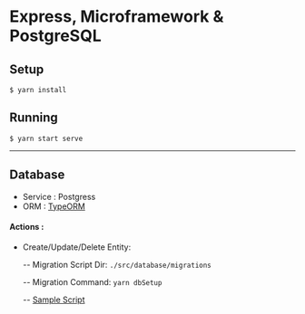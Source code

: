 # Express, Microframework & PostgreSQL

## Setup

```
$ yarn install
```

## Running

```
$ yarn start serve
```


--------
## Database
- Service : Postgress
- ORM : [TypeORM](https://typeorm.io/#/)

#### Actions :
  
  - Create/Update/Delete Entity:
  
    -- Migration Script Dir: ``` ./src/database/migrations ```

    -- Migration Command: ```yarn dbSetup```
   
    -- [Sample Script](https://typeorm.io/#/migrations/using-migration-api-to-write-migrations)
